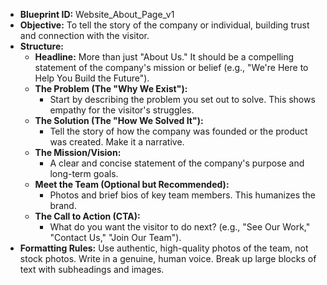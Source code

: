 * **Blueprint ID:** Website_About_Page_v1
* **Objective:** To tell the story of the company or individual, building trust and connection with the visitor.
* **Structure:**
  * **Headline:** More than just "About Us." It should be a compelling statement of the company's mission or belief (e.g., "We're Here to Help You Build the Future").
  * **The Problem (The "Why We Exist"):**
    * Start by describing the problem you set out to solve. This shows empathy for the visitor's struggles.
  * **The Solution (The "How We Solved It"):**
    * Tell the story of how the company was founded or the product was created. Make it a narrative.
  * **The Mission/Vision:**
    * A clear and concise statement of the company's purpose and long-term goals.
  * **Meet the Team (Optional but Recommended):**
    * Photos and brief bios of key team members. This humanizes the brand.
  * **The Call to Action (CTA):**
    * What do you want the visitor to do next? (e.g., "See Our Work," "Contact Us," "Join Our Team").
* **Formatting Rules:** Use authentic, high-quality photos of the team, not stock photos. Write in a genuine, human voice. Break up large blocks of text with subheadings and images.
